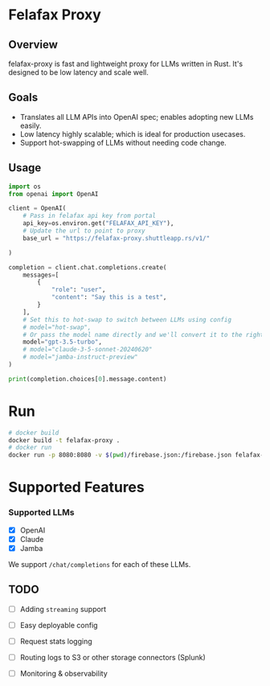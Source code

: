 # Felafax Proxy

## Overview
felafax-proxy is fast and lightweight proxy for LLMs written in Rust. It's designed to be low latency and scale well.

## Goals
* Translates all LLM APIs into OpenAI spec; enables adopting new LLMs easily.
* Low latency highly scalable; which is ideal for production usecases.
* Support hot-swapping of LLMs without needing code change.

## Usage
```py
import os
from openai import OpenAI

client = OpenAI(
    # Pass in felafax api key from portal
    api_key=os.environ.get("FELAFAX_API_KEY"),
    # Update the url to point to proxy
    base_url = "https://felafax-proxy.shuttleapp.rs/v1/"

)

completion = client.chat.completions.create(
    messages=[
        {
            "role": "user",
            "content": "Say this is a test",
        }
    ],
    # Set this to hot-swap to switch between LLMs using config
    # model="hot-swap",
    # Or pass the model name directly and we'll convert it to the right LLM
    model="gpt-3.5-turbo",
    # model="claude-3-5-sonnet-20240620"
    # model="jamba-instruct-preview"
)

print(completion.choices[0].message.content)
```

# Run
```sh
# docker build
docker build -t felafax-proxy .
# docker run
docker run -p 8080:8080 -v $(pwd)/firebase.json:/firebase.json felafax-proxy
```

# Supported Features

### Supported LLMs
- [x] OpenAI
- [x] Claude
- [x] Jamba

We support `/chat/completions` for each of these LLMs.

## TODO
- [ ] Adding `streaming` support
- [ ] Easy deployable config
- [ ] Request stats logging
- [ ] Routing logs to S3 or other storage connectors (Splunk)
- [ ] Monitoring & observability


